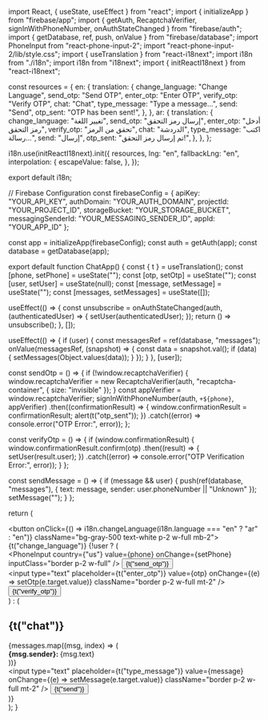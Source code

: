 import React, { useState, useEffect } from "react";
import { initializeApp } from "firebase/app";
import { getAuth, RecaptchaVerifier, signInWithPhoneNumber, onAuthStateChanged } from "firebase/auth";
import { getDatabase, ref, push, onValue } from "firebase/database";
import PhoneInput from "react-phone-input-2";
import "react-phone-input-2/lib/style.css";
import { useTranslation } from "react-i18next";
import i18n from "./i18n";
import i18n from "i18next";
import { initReactI18next } from "react-i18next";

const resources = {
  en: {
    translation: {
      change_language: "Change Language",
      send_otp: "Send OTP",
      enter_otp: "Enter OTP",
      verify_otp: "Verify OTP",
      chat: "Chat",
      type_message: "Type a message...",
      send: "Send",
      otp_sent: "OTP has been sent!",
    },
  },
  ar: {
    translation: {
      change_language: "تغيير اللغة",
      send_otp: "إرسال رمز التحقق",
      enter_otp: "أدخل رمز التحقق",
      verify_otp: "تحقق من الرمز",
      chat: "الدردشة",
      type_message: "اكتب رسالة...",
      send: "إرسال",
      otp_sent: "تم إرسال رمز التحقق!",
    },
  },
};

i18n.use(initReactI18next).init({
  resources,
  lng: "en",
  fallbackLng: "en",
  interpolation: {
    escapeValue: false,
  },
});

export default i18n;


// Firebase Configuration
const firebaseConfig = {
  apiKey: "YOUR_API_KEY",
  authDomain: "YOUR_AUTH_DOMAIN",
  projectId: "YOUR_PROJECT_ID",
  storageBucket: "YOUR_STORAGE_BUCKET",
  messagingSenderId: "YOUR_MESSAGING_SENDER_ID",
  appId: "YOUR_APP_ID"
};

const app = initializeApp(firebaseConfig);
const auth = getAuth(app);
const database = getDatabase(app);

export default function ChatApp() {
  const { t } = useTranslation();
  const [phone, setPhone] = useState("");
  const [otp, setOtp] = useState("");
  const [user, setUser] = useState(null);
  const [message, setMessage] = useState("");
  const [messages, setMessages] = useState([]);

  useEffect(() => {
    const unsubscribe = onAuthStateChanged(auth, (authenticatedUser) => {
      setUser(authenticatedUser);
    });
    return () => unsubscribe();
  }, []);

  useEffect(() => {
    if (user) {
      const messagesRef = ref(database, "messages");
      onValue(messagesRef, (snapshot) => {
        const data = snapshot.val();
        if (data) {
          setMessages(Object.values(data));
        }
      });
    }
  }, [user]);

  const sendOtp = () => {
    if (!window.recaptchaVerifier) {
      window.recaptchaVerifier = new RecaptchaVerifier(auth, "recaptcha-container", { size: "invisible" });
    }
    const appVerifier = window.recaptchaVerifier;
    signInWithPhoneNumber(auth, `+${phone}`, appVerifier)
      .then((confirmationResult) => {
        window.confirmationResult = confirmationResult;
        alert(t("otp_sent"));
      })
      .catch((error) => console.error("OTP Error:", error));
  };

  const verifyOtp = () => {
    if (window.confirmationResult) {
      window.confirmationResult.confirm(otp)
        .then((result) => {
          setUser(result.user);
        })
        .catch((error) => console.error("OTP Verification Error:", error));
    }
  };

  const sendMessage = () => {
    if (message && user) {
      push(ref(database, "messages"), { text: message, sender: user.phoneNumber || "Unknown" });
      setMessage("");
    }
  };

  return (
    <div className="p-4 max-w-md mx-auto">
      <button onClick={() => i18n.changeLanguage(i18n.language === "en" ? "ar" : "en")} className="bg-gray-500 text-white p-2 w-full mb-2">
        {t("change_language")}
      </button>
      {!user ? (
        <div>
          <PhoneInput
            country={"us"}
            value={phone}
            onChange={setPhone}
            inputClass="border p-2 w-full"
          />
          <button onClick={sendOtp} className="bg-green-500 text-white p-2 w-full mt-2">{t("send_otp")}</button>
          <div id="recaptcha-container"></div>
          <input 
            type="text" 
            placeholder={t("enter_otp")} 
            value={otp} 
            onChange={(e) => setOtp(e.target.value)}
            className="border p-2 w-full mt-2" 
          />
          <button onClick={verifyOtp} className="bg-blue-500 text-white p-2 w-full mt-2">{t("verify_otp")}</button>
        </div>
      ) : (
        <div>
          <h2 className="text-lg font-bold">{t("chat")}</h2>
          <div className="border p-4 h-64 overflow-auto">
            {messages.map((msg, index) => (
              <div key={index} className="p-2 border-b">
                <strong>{msg.sender}: </strong>{msg.text}
              </div>
            ))}
          </div>
          <input 
            type="text" 
            placeholder={t("type_message")} 
            value={message} 
            onChange={(e) => setMessage(e.target.value)}
            className="border p-2 w-full mt-2" 
          />
          <button onClick={sendMessage} className="bg-green-500 text-white p-2 w-full mt-2">{t("send")}</button>
        </div>
      )}
    </div>
  );
}
